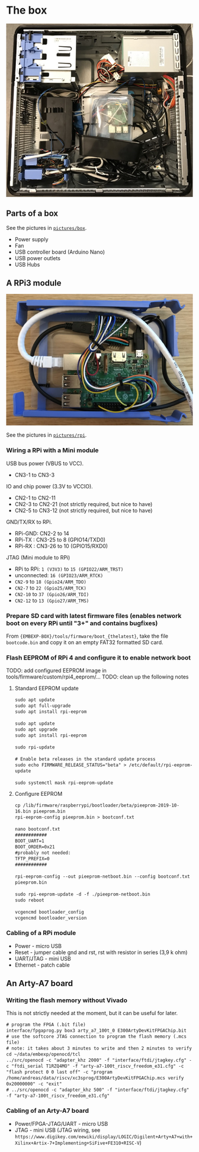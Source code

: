 # The box
![The box](pictures/box/box-ext_small.jpg)

## Parts of a box
See the pictures in [`pictures/box`](pictures/box).

* Power supply
* Fan
* USB controller board (Arduino Nano)
* USB power outlets
* USB Hubs

## A RPi3 module
![RPi module](pictures/rpi/module-1_small.jpg)

See the pictures in [`pictures/rpi`](pictures/rpi).

### Wiring a RPi with a Mini module
USB bus power (VBUS to VCC).
   * CN3-1 to CN3-3

IO and chip power (3.3V to VCCIO).
   * CN2-1 to CN2-11
   * CN2-3 to CN2-21 (not strictly required, but nice to have)
   * CN2-5 to CN3-12 (not strictly required, but nice to have)

GND/TX/RX to RPi.
   * RPi-GND: CN2-2  to 14
   * RPi-TX : CN3-25 to 8  (GPIO14/TXD0)
   * RPi-RX : CN3-26 to 10 (GPIO15/RXD0)

JTAG (Mini module to RPi)
   * RPi to RPi: `1 (V3V3)` to `15 (GPIO22/ARM_TRST)`
   * unconnected: `16 (GPIO23/ARM_RTCK)`
   * `CN2-9` to `18 (Gpio24/ARM_TDO)`
   * `CN2-7` to `22 (Gpio25/ARM_TCK)`
   * `CN2-10` to `37 (Gpio26/ARM_TDI)`
   * `CN2-12` to `13 (Gpio27/ARM_TMS)`

### Prepare SD card with latest firmware files (enables network boot on every RPi until "3+" and contains bugfixes)
From `{EMBEXP-BOX}/tools/firmware/boot_{thelatest}`, take the file `bootcode.bin` and copy it on an empty FAT32 formatted SD card.

### Flash EEPROM of RPi 4 and configure it to enable network boot
TODO: add configured EEPROM image in tools/firmware/custom/rpi4_eeprom/...
TODO: clean up the following notes
1. Standard EEPROM update
   ```
   sudo apt update
   sudo apt full-upgrade
   sudo apt install rpi-eeprom

   sudo apt update
   sudo apt upgrade
   sudo apt install rpi-eeprom

   sudo rpi-update

   # Enable beta releases in the standard update process
   sudo echo FIRMWARE_RELEASE_STATUS="beta" > /etc/default/rpi-eeprom-update

   sudo systemctl mask rpi-eeprom-update
   ```
1. Configure EEPROM
   ```
   cp /lib/firmware/raspberrypi/bootloader/beta/pieeprom-2019-10-16.bin pieeprom.bin
   rpi-eeprom-config pieeprom.bin > bootconf.txt

   nano bootconf.txt
   ############
   BOOT_UART=1
   BOOT_ORDER=0x21
   #probably not needed:
   TFTP_PREFIX=0
   ############

   rpi-eeprom-config --out pieeprom-netboot.bin --config bootconf.txt pieeprom.bin

   sudo rpi-eeprom-update -d -f ./pieeprom-netboot.bin
   sudo reboot

   vcgencmd bootloader_config
   vcgencmd bootloader_version
   ```

### Cabling of a RPi module
* Power - micro USB
* Reset - jumper cable gnd and rst, rst with resistor in series (3,9 k ohm)
* UART/JTAG - mini USB
* Ethernet - patch cable

## An Arty-A7 board

### Writing the flash memory without Vivado
This is not strictly needed at the moment, but it can be useful for later.
```
# program the FPGA (.bit file)
interface/fpgaprog.py box3 arty_a7_100t_0 E300ArtyDevKitFPGAChip.bit
# use the softcore JTAG connection to program the flash memory (.mcs file)
# note: it takes about 3 minutes to write and then 2 minutes to verify
cd ~/data/embexp/openocd/tcl
../src/openocd -c "adapter_khz 2000" -f "interface/ftdi/jtagkey.cfg" -c "ftdi_serial T1RZQ4MO" -f "arty-a7-100t_riscv_freedom_e31.cfg" -c "flash protect 0 0 last off" -c "program /home/andreas/data/riscv/xc3sprog/E300ArtyDevKitFPGAChip.mcs verify 0x20000000" -c "exit"
# ../src/openocd -c "adapter_khz 500" -f "interface/ftdi/jtagkey.cfg" -f "arty-a7-100t_riscv_freedom_e31.cfg"
```

### Cabling of an Arty-A7 board
* Power/FPGA-JTAG/UART - micro USB
* JTAG - mini USB (JTAG wiring, see `https://www.digikey.com/eewiki/display/LOGIC/Digilent+Arty+A7+with+Xilinx+Artix-7+Implementing+SiFive+FE310+RISC-V`)

